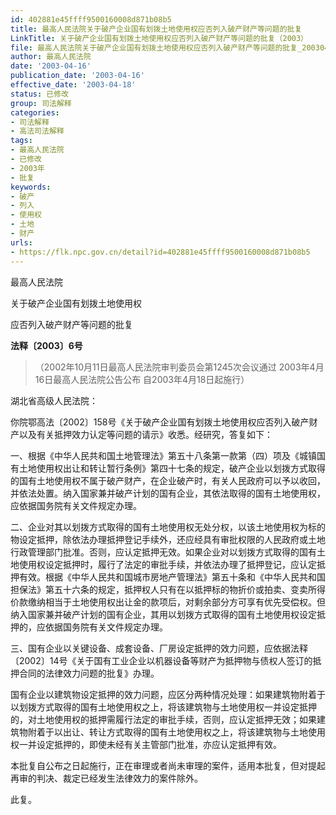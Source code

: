 ```yaml
---
id: 402881e45ffff9500160008d871b08b5
title: 最高人民法院关于破产企业国有划拨土地使用权应否列入破产财产等问题的批复
LinkTitle: 关于破产企业国有划拨土地使用权应否列入破产财产等问题的批复（2003）
file: 最高人民法院关于破产企业国有划拨土地使用权应否列入破产财产等问题的批复_20030416_402881e45ffff9500160008d871b08b5.docx
author: 最高人民法院
date: '2003-04-16'
publication_date: '2003-04-16'
effective_date: '2003-04-18'
status: 已修改
group: 司法解释
categories:
- 司法解释
- 高法司法解释
tags:
- 最高人民法院
- 已修改
- 2003年
- 批复
keywords:
- 破产
- 列入
- 使用权
- 土地
- 财产
urls:
- https://flk.npc.gov.cn/detail?id=402881e45ffff9500160008d871b08b5
---
```


最高人民法院

关于破产企业国有划拨土地使用权

应否列入破产财产等问题的批复

**法释〔2003〕6号**

> （2002年10月11日最高人民法院审判委员会第1245次会议通过 2003年4月16日最高人民法院公告公布 自2003年4月18日起施行）

湖北省高级人民法院：

你院鄂高法〔2002〕158号《关于破产企业国有划拨土地使用权应否列入破产财产以及有关抵押效力认定等问题的请示》收悉。经研究，答复如下：

一、根据《中华人民共和国土地管理法》第五十八条第一款第（四）项及《城镇国有土地使用权出让和转让暂行条例》第四十七条的规定，破产企业以划拨方式取得的国有土地使用权不属于破产财产，在企业破产时，有关人民政府可以予以收回，并依法处置。纳入国家兼并破产计划的国有企业，其依法取得的国有土地使用权，应依据国务院有关文件规定办理。

二、企业对其以划拨方式取得的国有土地使用权无处分权，以该土地使用权为标的物设定抵押，除依法办理抵押登记手续外，还应经具有审批权限的人民政府或土地行政管理部门批准。否则，应认定抵押无效。如果企业对以划拨方式取得的国有土地使用权设定抵押时，履行了法定的审批手续，并依法办理了抵押登记，应认定抵押有效。根据《中华人民共和国城市房地产管理法》第五十条和《中华人民共和国担保法》第五十六条的规定，抵押权人只有在以抵押标的物折价或拍卖、变卖所得价款缴纳相当于土地使用权出让金的款项后，对剩余部分方可享有优先受偿权。但纳入国家兼并破产计划的国有企业，其用以划拨方式取得的国有土地使用权设定抵押的，应依据国务院有关文件规定办理。

三、国有企业以关键设备、成套设备、厂房设定抵押的效力问题，应依据法释〔2002〕14号《关于国有工业企业以机器设备等财产为抵押物与债权人签订的抵押合同的法律效力问题的批复》办理。

国有企业以建筑物设定抵押的效力问题，应区分两种情况处理：如果建筑物附着于以划拨方式取得的国有土地使用权之上，将该建筑物与土地使用权一并设定抵押的，对土地使用权的抵押需履行法定的审批手续，否则，应认定抵押无效；如果建筑物附着于以出让、转让方式取得的国有土地使用权之上，将该建筑物与土地使用权一并设定抵押的，即使未经有关主管部门批准，亦应认定抵押有效。

本批复自公布之日起施行，正在审理或者尚未审理的案件，适用本批复，但对提起再审的判决、裁定已经发生法律效力的案件除外。

此复。
